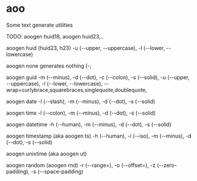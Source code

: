 # aoo
Some text generate utilities

TODO:
aoogen huid18, aoogen huid23,..

aoogen huid (huid23, h23) -u (--upper, --uppercase), -l (--lower, --lowercase)

aoogen none generates nothing (-;

aoogen guid -m (--minus), -d (--dot), -c (--colon), -s (--solid), -u (--upper, --uppercase), -l (--lower, --lowercase), --wrap=curlybrace,squarebraces,singlequote,doublequote, 

aoogen date -l (--slash), -m (--minus), -d (--dot), -s (--solid)

aoogen time -l (--colon), -m (--minus), -d (--dot), -s (--solid)

aoogen datetime -h (--human), -m (--minus), -d (--dot), -s (--solid)

aoogen timestamp (aka aoogen ts) -h (--human), -i (--iso), -m (--minus), -d (--dot), -s (--solid)

aoogen unixtime (aka aoogen ut) 

aoogen random (aoogen rnd) -r (--range=), -o (--offset=), -z (--zero-padding), -s (--space-padding)

 